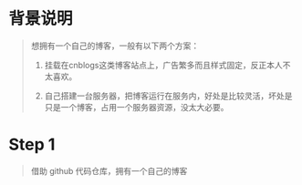 # 背景说明
> 想拥有一个自己的博客，一般有以下两个方案：
> 
> 1. 挂载在cnblogs这类博客站点上，广告繁多而且样式固定，反正本人不太喜欢。
> 
> 2. 自己搭建一台服务器，把博客运行在服务内，好处是比较灵活，坏处是只是一个博客，占用一个服务器资源，没太大必要。
>
 
# Step 1
> 借助 github 代码仓库，拥有一个自己的博客
